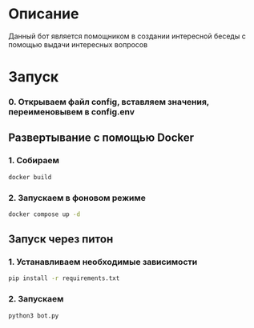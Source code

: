 # Описание
Данный бот является помощником в создании интересной беседы с помощью выдачи интересных вопросов

# Запуск
### 0. Открываем файл config, вставляем значения, переименовывем в config.env

## Развертывание с помощью Docker
### 1. Собираем 
```cmd
docker build
```
### 2. Запускаем в фоновом режиме
```cmd
docker compose up -d 
```

## Запуск через питон
### 1. Устанавливаем необходимые зависимости
```cmd
pip install -r requirements.txt
```
### 2. Запускаем
```cmd
python3 bot.py
```